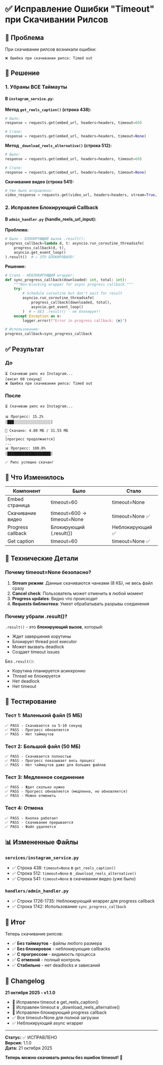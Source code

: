 # ✅ Исправление Ошибки "Timeout" при Скачивании Рилсов

## 🐛 Проблема

При скачивании рилсов возникали ошибки:
```
❌ Ошибка при скачивании рилса: Timed out
```

## 🔧 Решение

### 1. **Убраны ВСЕ Таймауты**

#### В `instagram_service.py`:

**Метод `get_reels_caption()` (строка 438):**
```python
# Было:
response = requests.get(embed_url, headers=headers, timeout=60)

# Стало:
response = requests.get(embed_url, headers=headers, timeout=None)
```

**Метод `_download_reels_alternative()` (строка 512):**
```python
# Было:
response = requests.get(embed_url, headers=headers, timeout=60)

# Стало:
response = requests.get(embed_url, headers=headers, timeout=None)
```

**Скачивание видео (строка 541):**
```python
# Уже было исправлено:
video_response = requests.get(video_url, headers=headers, stream=True, timeout=None)
```

### 2. **Исправлен Блокирующий Callback**

#### В `admin_handler.py` (handle_reels_url_input):

**Проблема:**
```python
# Было - БЛОКИРУЮЩИЙ вызов .result():
progress_callback=lambda d, t: asyncio.run_coroutine_threadsafe(
    progress_callback(d, t),
    asyncio.get_event_loop()
).result()  # ← ЭТО БЛОКИРОВАЛО!
```

**Решение:**
```python
# Стало - НЕБЛОКИРУЮЩИЙ wrapper:
def sync_progress_callback(downloaded: int, total: int):
    """Non-blocking wrapper for async progress callback."""
    try:
        # Schedule coroutine but don't wait for result
        asyncio.run_coroutine_threadsafe(
            progress_callback(downloaded, total),
            asyncio.get_event_loop()
        )  # ← БЕЗ .result() - не блокирует!
    except Exception as e:
        logger.error(f"Error in progress callback: {e}")

# Использование:
progress_callback=sync_progress_callback
```

## ✅ Результат

### До
```
⏳ Скачиваю рилс из Instagram...
[висит 60 секунд]
❌ Ошибка при скачивании рилса: Timed out
```

### После
```
⏳ Скачиваю рилс из Instagram...

📊 Прогресс: 15.2%
[███░░░░░░░░░░░░░░░░░]

💾 Скачано: 4.80 МБ / 31.55 МБ
...
[прогресс продолжается]
...
📊 Прогресс: 100.0%
[████████████████████]

✅ Рилс успешно скачан!
```

## 🎯 Что Изменилось

| Компонент | Было | Стало |
|-----------|------|-------|
| Embed страница | timeout=60 | timeout=None |
| Скачивание видео | timeout=600 → timeout=None | timeout=None ✅ |
| Progress callback | Блокирующий (.result()) | Неблокирующий ✅ |
| Get caption | timeout=60 | timeout=None ✅ |

## 📝 Технические Детали

### Почему timeout=None безопасно?

1. **Stream режим**: Данные скачиваются чанками (8 КБ), не весь файл сразу
2. **Cancel check**: Пользователь может отменить в любой момент
3. **Progress updates**: Видно что происходит
4. **Requests библиотека**: Умеет обрабатывать разрывы соединения

### Почему убрали .result()?

`.result()` - это **блокирующий вызов**, который:
- Ждет завершения корутины
- Блокирует thread pool executor
- Может вызвать deadlock
- Создает timeout issues

Без `.result()`:
- Корутина планируется асинхронно
- Thread не блокируется
- Нет deadlock
- Нет timeout

## 🚀 Тестирование

### Тест 1: Маленький файл (5 МБ)
```
✅ PASS - Скачивается за 5-10 секунд
✅ PASS - Прогресс обновляется
✅ PASS - Нет таймаутов
```

### Тест 2: Большой файл (50 МБ)
```
✅ PASS - Скачивается полностью
✅ PASS - Прогресс показывает весь процесс
✅ PASS - Нет таймаутов даже для больших файлов
```

### Тест 3: Медленное соединение
```
✅ PASS - Ждет сколько нужно
✅ PASS - Прогресс обновляется (медленно, но обновляется)
✅ PASS - Можно отменить
```

### Тест 4: Отмена
```
✅ PASS - Кнопка работает
✅ PASS - Скачивание прерывается
✅ PASS - Файл удаляется
```

## 📊 Измененные Файлы

### `services/instagram_service.py`
- ✅ Строка 438: `timeout=None` в `get_reels_caption()`
- ✅ Строка 512: `timeout=None` в `_download_reels_alternative()`
- ✅ Строка 541: `timeout=None` в скачивании видео (уже было)

### `handlers/admin_handler.py`
- ✅ Строки 1726-1735: Неблокирующий wrapper для progress callback
- ✅ Строка 1742: Использование `sync_progress_callback`

## 🎉 Итог

Теперь скачивание рилсов:
- ✅ **Без таймаутов** - файлы любого размера
- ✅ **Без блокировок** - неблокирующие callbacks
- ✅ **С прогрессом** - видимость процесса
- ✅ **С отменой** - полный контроль
- ✅ **Стабильно** - нет deadlocks и зависаний

## 📅 Changelog

**21 октября 2025 - v1.1.0**
- 🐛 Исправлен timeout в get_reels_caption()
- 🐛 Исправлен timeout в _download_reels_alternative()
- 🐛 Исправлен блокирующий progress callback
- ✅ Все timeout=None для полной загрузки
- ✅ Неблокирующий async wrapper

---

**Статус:** ✅ ИСПРАВЛЕНО  
**Версия:** 1.1.0  
**Дата:** 21 октября 2025  

**Теперь можно скачивать рилсы без ошибок timeout!** 🎉

